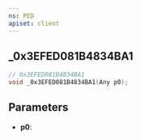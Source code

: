 ```yaml
---
ns: PED
apiset: client
---
```

## _0x3EFED081B4834BA1

```c
// 0x3EFED081B4834BA1
void _0x3EFED081B4834BA1(Any p0);
```


## Parameters
* **p0**:



